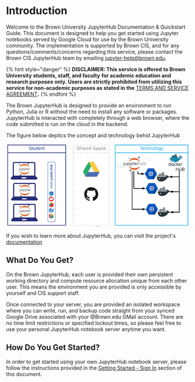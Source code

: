 # Introduction

Welcome to the Brown University JupyterHub Documentation & Quickstart Guide. This document is designed to help you get started using Jupyter notebooks served by Google Cloud for use by the Brown University community. The implementation is supported by Brown CIS, and for any questions/comments/concerns regarding this service, please contact the Brown CIS JupyterHub team by emailing jupyter-help@brown.edu. 

{% hint style="danger" %}
**DISCLAIMER: This service is offered** **to Brown University students, staff, and faculty** **for academic education and research purposes** **only. Users are strictly prohibited from utilizing this service for non-academic purposes as stated in the** [TERMS AND SERVICE AGREEMENT](computing-policy.md#brown-jupyterhub-terms-and-service-agreement)**.**
{% endhint %}

The Brown JupyterHub is designed to provide an environment to run Python, Julia or R without the need to install any software or packages. JupyterHub is interacted with completely through a web browser, where the code submitted is run on the cloud in the backend.

The figure below depitcs the concept and technology behid JupyterHub

![JupyterHub Summary](.gitbook/assets/screen-shot-2019-08-14-at-3.18.35-pm.png)

If you wish to learn more about JupyterHub, you can visit the project's [documentation](https://jupyterhub.readthedocs.io/en/stable/)

## What Do You Get?

On the Brown JupyterHub, each user is provided their own persistent working directory and compute resource allocation unique from each other user. This means the environment you are provided is only accessible by yourself and CIS support staff. 

Once connected to your server, you are provided an isolated workspace where you can write, run, and backup code straight from your synced Google Drive associated with your @Brown.edu GMail account. There are no time limit restrictions or specified lockout times, so please feel free to use your personal JupyterHub notebook server anytime you want.

## How Do You Get Started?

In order to get started using your own JupyterHub notebook server, please follow the instructions provided in the [Getting Started - Sign In](getting-started/signin.md) section of this document.

